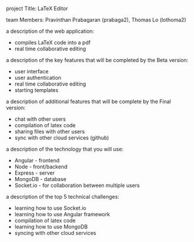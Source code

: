 project Title: LaTeX Editor

team Members: Pravinthan Prabagaran (prabaga2), Thomas Lo (lothoma2)

a description of the web application:
- compiles LaTeX code into a pdf
- real time collaborative editing

a description of the key features that will be completed by the Beta version:
- user interface
- user authentication
- real time collaborative editing
- starting templates

a description of additional features that will be complete by the Final version:

- chat with other users
- compilation of latex code
- sharing files with other users
- sync with other cloud services (github)

a description of the technology that you will use:

- Angular - frontend
- Node - front/backend
- Express - server
- MongoDB - database
- Socket.io - for collaboration between multiple users

a description of the top 5 technical challenges:

- learning how to use Socket.io
- learning how to use Angular framework
- compilation of latex code
- learning how to use MongoDB
- syncing with other cloud services
